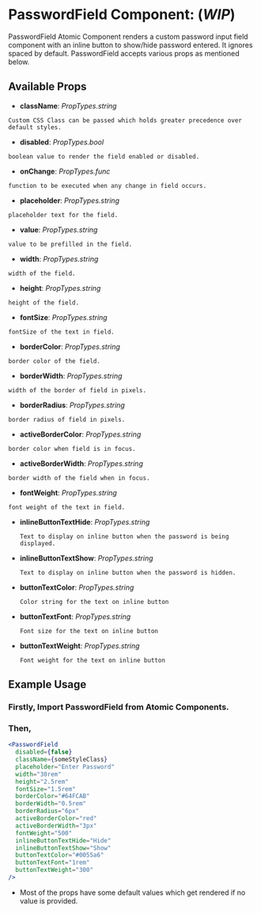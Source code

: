 # PasswordField Component: (**_WIP_**)

PasswordField Atomic Component renders a custom password input field component with an inline button to show/hide password entered. It ignores spaced by default. PasswordField accepts various props as mentioned below.

## Available Props

* **className**: *PropTypes.string* 

```Custom CSS Class can be passed which holds greater precedence over default styles.```

* **disabled**: *PropTypes.bool*

```boolean value to render the field enabled or disabled.```

* **onChange**: *PropTypes.func*

```function to be executed when any change in field occurs.```

* **placeholder**: *PropTypes.string*

```placeholder text for the field.```

* **value**: *PropTypes.string*

```value to be prefilled in the field.```

* **width**: *PropTypes.string*

```width of the field.```

* **height**: *PropTypes.string*

```height of the field.```

* **fontSize**: *PropTypes.string*

```fontSize of the text in field.```

* **borderColor**: *PropTypes.string*

```border color of the field.```

* **borderWidth**: *PropTypes.string*

```width of the border of field in pixels.```

* **borderRadius**: *PropTypes.string* 

```border radius of field in pixels.```

* **activeBorderColor**: *PropTypes.string* 

```border color when field is in focus.```

* **activeBorderWidth**: *PropTypes.string*

```border width of the field when in focus.```

* **fontWeight**: *PropTypes.string*

```font weight of the text in field.```

* **inlineButtonTextHide**: *PropTypes.string*

  ```Text to display on inline button when the password is being displayed.```


* **inlineButtonTextShow**: *PropTypes.string*

  ```Text to display on inline button when the password is hidden.```

* **buttonTextColor**: *PropTypes.string*

  ```Color string for the text on inline button```

* **buttonTextFont**: *PropTypes.string*

  ```Font size for the text on inline button```

* **buttonTextWeight**: *PropTypes.string*

  ```Font weight for the text on inline button```

## Example Usage

### Firstly, Import PasswordField from Atomic Components.

### Then,

``` jsx
<PasswordField 
  disabled={false} 
  className={someStyleClass}
  placeholder="Enter Password" 
  width="30rem" 
  height="2.5rem" 
  fontSize="1.5rem" 
  borderColor="#64FCAB" 
  borderWidth="0.5rem" 
  borderRadius="6px" 
  activeBorderColor="red" 
  activeBorderWidth="3px" 
  fontWeight="500" 
  inlineButtonTextHide="Hide"
  inlineButtonTextShow="Show"
  buttonTextColor="#0055a6"
  buttonTextFont="1rem"
  buttonTextWeight="300"
/>
```

* Most of the props have some default values which get rendered if no value is provided. 